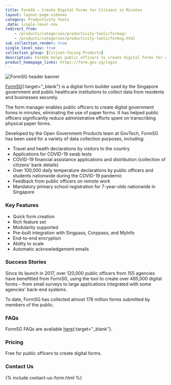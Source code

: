 ```yaml
---
title: FormSG — Create Digital Forms for Citizens in Minutes  
layout: layout-page-sidenav
category: Productivity Tools
_data: single-level-nav
redirect_from:
    - /products/categories/productivity-tools/formsg/
    - /products/categories/productivity-tools/formsg.html
sub_collection_render: true
single_level_nav: true
collection_group: [Citizen-facing Products]
description: FormSG helps public officers to create digital forms for citizens conveniently and securely. Find out more!
product_homepage_links: https://form.gov.sg/login
---
```


![FormSG header banner](/assets/img/FormSG-NewHeaderBanner.png)

[FormSG](https://form.gov.sg/){:target="_blank"} is a digital form builder used by the Singapore government and public healthcare institutions to collect data from residents and businesses securely.

The form manager enables public officers to create digital government forms in minutes, eliminating the use of paper forms. It has helped public officers significantly reduce administrative efforts spent on transcribing physical paper forms.

Developed by the Open Government Products team at GovTech, FormSG has been used for a variety of data collection purposes, including:
- Travel and health declarations by visitors to the country
- Applications for COVID-19 swab tests
- COVID-19 financial assistance applications and distribution (collection of citizens’ bank details)
- Over 100,000 daily temperature declarations by public officers and students nationwide during the COVID-19 pandemic
- Feedback from public officers on remote work
- Mandatory primary school registration for 7-year-olds nationwide in Singapore

### Key Features

- Quick form creation
- Rich feature set
- Modularity supported
- Pre-built integration with Singpass, Corppass, and MyInfo
- End-to-end encryption
- Ability to scale
- Automatic acknowledgement emails

### Success Stories

Since its launch in 2017, over 120,000 public officers from 155 agencies have benefitted from FormSG, using the tool to create over 485,000 digital forms – from small surveys to large applications integrated with some agencies' back-end systems.

To date, FormSG has collected almost 178 million forms submitted by members of the public.

### FAQs

FormSG FAQs are available [here](https://guide.form.gov.sg/faq/){:target="_blank"}.

### Pricing

Free for public officers to create digital forms.

### Contact Us

{% include contact-us-form.html %}
